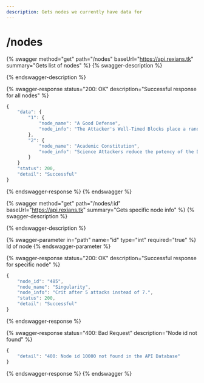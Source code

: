 ```yaml
---
description: Gets nodes we currently have data for
---
```


# /nodes



{% swagger method="get" path="/nodes" baseUrl="https://api.rexians.tk" summary="Gets list of nodes" %}
{% swagger-description %}

{% endswagger-description %}

{% swagger-response status="200: OK" description="Successful response for all nodes" %}
```javascript
{
    "data": {
        "1": {
            "node_name": "A Good Defense",
            "node_info": "The Attacker's Well-Timed Blocks place a random Debuff from Weakness, Armor Break, Suppression, or Disorient on the Defender for 13 second(s). Each time the Attacker Dodges an Attack, place a random Buff from Fury, Armor Up, Power Gain, or Precision on the Attacker for 13 second(s)."
        },
        "2": {
            "node_name": "Academic Constitution",
            "node_info": "Science Attackers reduce the potency of the Defender's Poison effects by 85%. Additionally, whenever a Science Attacker dodges an attack or performs a Well-Timed block all their Poison Debuffs and Passives are removed."
        }
    }
    "status": 200,
    "detail": "Successful"
}
```
{% endswagger-response %}
{% endswagger %}

{% swagger method="get" path="/nodes/:id" baseUrl="https://api.rexians.tk" summary="Gets specific node info" %}
{% swagger-description %}

{% endswagger-description %}

{% swagger-parameter in="path" name="id" type="int" required="true" %}
Id of node
{% endswagger-parameter %}

{% swagger-response status="200: OK" description="Successful response for specific node" %}
```javascript
{
    "node_id": "485",
    "node_name": "Singularity",
    "node_info": "Crit after 5 attacks instead of 7.",
    "status": 200,
    "detail": "Successful"
}
```
{% endswagger-response %}

{% swagger-response status="400: Bad Request" description="Node id not found" %}
```javascript
{
    "detail": "400: Node id 10000 not found in the API Database"
}
```
{% endswagger-response %}
{% endswagger %}
